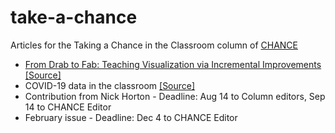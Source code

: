 # take-a-chance

Articles for the Taking a Chance in the Classroom column of [CHANCE](https://www.tandfonline.com/toc/ucha20/current)

- [From Drab to Fab: Teaching Visualization via Incremental Improvements](https://doi.org/10.1080/09332480.2020.1754074) [[Source]](https://github.com/mine-cetinkaya-rundel/take-a-chance/tree/master/2020-02-drab-to-fab)
- COVID-19 data in the classroom [[Source]](https://github.com/mine-cetinkaya-rundel/take-a-chance/tree/master/2020-07-classroom-covid19)
- Contribution from Nick Horton - Deadline: Aug 14 to Column editors, Sep 14 to CHANCE Editor
- February issue - Deadline: Dec 4 to CHANCE Editor
